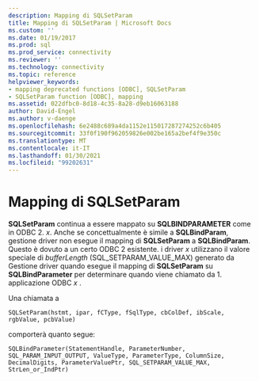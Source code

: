 ```yaml
---
description: Mapping di SQLSetParam
title: Mapping di SQLSetParam | Microsoft Docs
ms.custom: ''
ms.date: 01/19/2017
ms.prod: sql
ms.prod_service: connectivity
ms.reviewer: ''
ms.technology: connectivity
ms.topic: reference
helpviewer_keywords:
- mapping deprecated functions [ODBC], SQLSetParam
- SQLSetParam function [ODBC], mapping
ms.assetid: 022dfbc0-8d18-4c35-8a28-d9eb16063188
author: David-Engel
ms.author: v-daenge
ms.openlocfilehash: 6e2488c689a4da1152e115017287274252c6b405
ms.sourcegitcommit: 33f0f190f962059826e002be165a2bef4f9e350c
ms.translationtype: MT
ms.contentlocale: it-IT
ms.lasthandoff: 01/30/2021
ms.locfileid: "99202631"
---
```

# <a name="sqlsetparam-mapping"></a>Mapping di SQLSetParam
**SQLSetParam** continua a essere mappato su **SQLBINDPARAMETER** come in ODBC 2. *x*. Anche se concettualmente è simile a **SQLBindParam**, gestione driver non esegue il mapping di **SQLSetParam** a **SQLBindParam**. Questo è dovuto a un certo ODBC 2 esistente. i driver *x* utilizzano il valore speciale di *bufferLength* (SQL_SETPARAM_VALUE_MAX) generato da Gestione driver quando esegue il mapping di **SQLSetParam** su **SQLBindParameter** per determinare quando viene chiamato da 1. applicazione ODBC *x* .  
  
 Una chiamata a  
  
```  
SQLSetParam(hstmt, ipar, fCType, fSqlType, cbColDef, ibScale, rgbValue, pcbValue)  
```  
  
 comporterà quanto segue:  
  
```  
SQLBindParameter(StatementHandle, ParameterNumber, SQL_PARAM_INPUT_OUTPUT, ValueType, ParameterType, ColumnSize, DecimalDigits, ParameterValuePtr, SQL_SETPARAM_VALUE_MAX, StrLen_or_IndPtr)  
```
